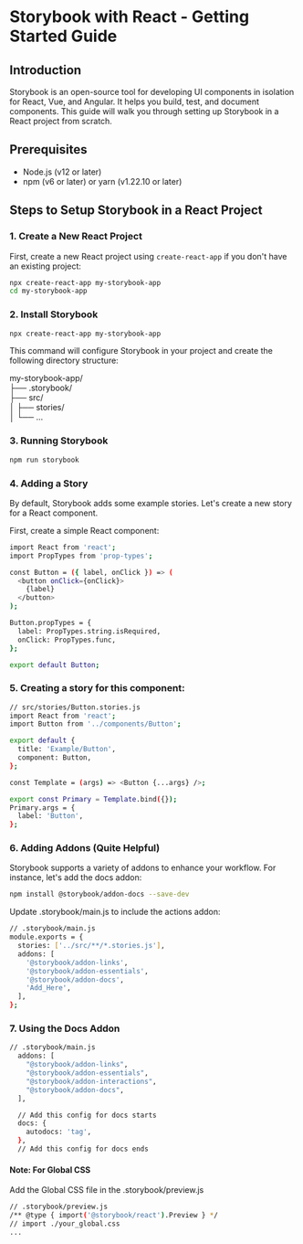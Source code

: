 # Storybook with React - Getting Started Guide

## Introduction
Storybook is an open-source tool for developing UI components in isolation for React, Vue, and Angular. It helps you build, test, and document components. This guide will walk you through setting up Storybook in a React project from scratch.

## Prerequisites
- Node.js (v12 or later)
- npm (v6 or later) or yarn (v1.22.10 or later)

## Steps to Setup Storybook in a React Project

### 1. Create a New React Project

First, create a new React project using `create-react-app` if you don't have an existing project:

```bash
npx create-react-app my-storybook-app
cd my-storybook-app
```
### 2. Install Storybook
```bash
npx create-react-app my-storybook-app
```
This command will configure Storybook in your project and create the following directory structure:

my-storybook-app/ <br>
├── .storybook/ <br>
├── src/ <br>
│   ├── stories/ <br>
│   └── ...

### 3. Running Storybook
```bash
npm run storybook
```
### 4. Adding a Story
By default, Storybook adds some example stories. Let's create a new story for a React component.

First, create a simple React component:
```bash
import React from 'react';
import PropTypes from 'prop-types';

const Button = ({ label, onClick }) => (
  <button onClick={onClick}>
    {label}
  </button>
);

Button.propTypes = {
  label: PropTypes.string.isRequired,
  onClick: PropTypes.func,
};

export default Button;
```
### 5. Creating a story for this component:
```bash
// src/stories/Button.stories.js
import React from 'react';
import Button from '../components/Button';

export default {
  title: 'Example/Button',
  component: Button,
};

const Template = (args) => <Button {...args} />;

export const Primary = Template.bind({});
Primary.args = {
  label: 'Button',
};
```
### 6. Adding Addons (Quite Helpful)
Storybook supports a variety of addons to enhance your workflow. For instance, let's add the docs addon:
```bash
npm install @storybook/addon-docs --save-dev
```
Update .storybook/main.js to include the actions addon:
```bash
// .storybook/main.js
module.exports = {
  stories: ['../src/**/*.stories.js'],
  addons: [
    '@storybook/addon-links',
    '@storybook/addon-essentials',
    '@storybook/addon-docs',
    'Add_Here',
  ],
};
```
### 7. Using the Docs Addon
```bash
// .storybook/main.js
  addons: [
    "@storybook/addon-links",
    "@storybook/addon-essentials",
    "@storybook/addon-interactions",
    "@storybook/addon-docs",
  ],

  // Add this config for docs starts
  docs: {
    autodocs: 'tag',
  },
  // Add this config for docs ends
```

#### Note: For Global CSS 
Add the Global CSS file in the .storybook/preview.js
```bash
// .storybook/preview.js
/** @type { import('@storybook/react').Preview } */
// import ./your_global.css 
...
```




